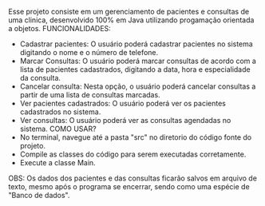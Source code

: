 Esse projeto consiste em um gerenciamento de pacientes e consultas de uma clinica, desenvolvido 100% em Java utilizando progamação orientada a objetos.
FUNCIONALIDADES:
- Cadastrar pacientes: O usuário poderá cadastrar pacientes no sistema digitando o nome e o número de telefone.
- Marcar Consultas: O usuário poderá marcar consultas de acordo com a lista de pacientes cadastrados, digitando a data, hora e especialidade da consulta.
- Cancelar consulta: Nesta opção, o usuário poderá cancelar consultas a partir de uma lista de consultas marcadas.
- Ver pacientes cadastrados: O usuário poderá ver os pacientes cadastrados no sistema.
- Ver consultas: O usuário poderá ver as consultas agendadas no sistema.
 COMO USAR?
- No terminal, navegue até a pasta "src" no diretorio do código fonte do projeto.
- Compile as classes do código para serem executadas corretamente.
- Execute a classe Main.

OBS: Os dados dos pacientes e das consultas ficarão salvos em arquivo de texto, mesmo após o programa se encerrar, sendo como uma espécie de "Banco de dados".

